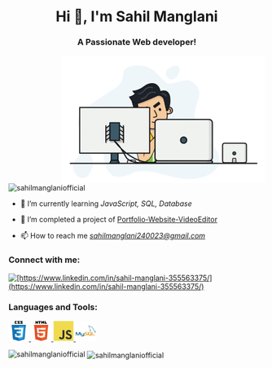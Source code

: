 <h1 align="center">Hi 👋, I'm Sahil Manglani</h1>
<h3 align="center">A Passionate Web developer!</h3>

<img align="right" alt="coding" width="400" src="https://raw.githubusercontent.com/tarunrajput/tarunrajput/main/profile.gif">

<p align="left"> <img src="https://komarev.com/ghpvc/?username=sahilmanglaniofficial&label=Profile%20views&color=0e75b6&style=flat" alt="sahilmanglaniofficial" /> </p>

- 🌱 I’m currently learning *JavaScript, SQL, Database*

- 👯 I’m completed a project of [Portfolio-Website-VideoEditor]([https://github.com/sahilmanglaniofficial/Portfolio-Website-VideoEditor])

- 📫 How to reach me *sahilmanglani240023@gmail.com*

<h3 align="left">Connect with me:</h3>
<p align="left">
<a href="[https://www.linkedin.com/in/sahil-manglani-355563375/](https://www.linkedin.com/in/sahil-manglani-355563375/)" target="blank"><img align="center" src="https://raw.githubusercontent.com/rahuldkjain/github-profile-readme-generator/master/src/images/icons/Social/linked-in-alt.svg" alt="[https://www.linkedin.com/in/sahil-manglani-355563375/](https://www.linkedin.com/in/sahil-manglani-355563375/)" height="30" width="40" /></a>
</p>

<h3 align="left">Languages and Tools:</h3>
<p align="left"> <a href="https://www.w3schools.com/css/" target="_blank" rel="noreferrer"> <img src="https://raw.githubusercontent.com/devicons/devicon/master/icons/css3/css3-original-wordmark.svg" alt="css3" width="40" height="40"/> </a> <a href="https://www.w3.org/html/" target="_blank" rel="noreferrer"> <img src="https://raw.githubusercontent.com/devicons/devicon/master/icons/html5/html5-original-wordmark.svg" alt="html5" width="40" height="40"/> </a> <a href="https://developer.mozilla.org/en-US/docs/Web/JavaScript" target="_blank" rel="noreferrer"> <img src="https://raw.githubusercontent.com/devicons/devicon/master/icons/javascript/javascript-original.svg" alt="javascript" width="40" height="40"/> </a> <a href="https://www.mysql.com/" target="_blank" rel="noreferrer"> <img src="https://raw.githubusercontent.com/devicons/devicon/master/icons/mysql/mysql-original-wordmark.svg" alt="mysql" width="40" height="40"/> </a> </p>

<p><img align="left" src="https://github-readme-stats.vercel.app/api/top-langs?username=sahilmanglaniofficial&show_icons=true&locale=en&layout=compact" alt="sahilmanglaniofficial" /></p>

<p>&nbsp;<img align="center" src="https://github-readme-stats.vercel.app/api?username=sahilmanglaniofficial&show_icons=true&locale=en" alt="sahilmanglaniofficial" /></p>
